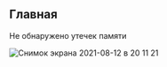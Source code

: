 ## Главная
Не обнаружено утечек памяти

![Снимок экрана 2021-08-12 в 20 11 21](https://user-images.githubusercontent.com/20406113/129239298-8b47820c-311b-4d4e-ae1c-d73a98e90bb2.png)
